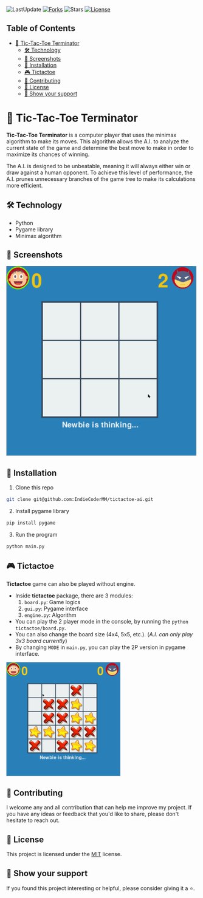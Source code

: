 ![LastUpdate](https://img.shields.io/github/last-commit/IndieCoderMM/tictactoe-ai)
[![Forks](https://img.shields.io/github/forks/IndieCoderMM/tictactoe-ai)](https://github.com/IndieCoderMM/tictactoe-ai/network/members)
![Stars](https://img.shields.io/github/stars/IndieCoderMM/tictactoe-ai)
[![License](https://img.shields.io/github/license/IndieCoderMM/tictactoe-ai.svg)](https://github.com/IndieCoderMM/tictactoe-ai/blob/master/LICENSE)

## Table of Contents

- [🤖 Tic-Tac-Toe Terminator](#-tic-tac-toe-terminator)
  - [🛠 Technology](#-technology)
  - [📸 Screenshots](#-screenshots)
  - [💾 Installation](#-installation)
  - [🎮 Tictactoe](#-tictactoe)
  - [🤝 Contributing](#-contributing)
  - [📜 License](#-license)
  - [💖 Show your support](#-show-your-support)

# 🤖 Tic-Tac-Toe Terminator

**Tic-Tac-Toe Terminator** is a computer player that uses the minimax algorithm to make its moves. This algorithm allows the A.I. to analyze the current state of the game and determine the best move to make in order to maximize its chances of winning.

The A.I. is designed to be unbeatable, meaning it will always either win or draw against a human opponent. To achieve this level of performance, the A.I. prunes unnecessary branches of the game tree to make its calculations more efficient.

## 🛠 Technology

- Python
- Pygame library
- Minimax algorithm

## 📸 Screenshots

<img src="./tictactoe_demo.gif" width="500" title="vs AI mode">

## 💾 Installation

1. Clone this repo

```sh
git clone git@github.com:IndieCoderMM/tictactoe-ai.git
```

2. Install pygame library

```sh
pip install pygame
```

3. Run the program

```sh
python main.py
```

## 🎮 Tictactoe

**Tictactoe** game can also be played without engine.

- Inside **tictactoe** package, there are 3 modules:
  1. `board.py`: Game logics
  2. `gui.py`: Pygame interface
  3. `engine.py`: Algorithm
- You can play the 2 player mode in the console, by running the `python tictactoe/board.py`.
- You can also change the board size (4x4, 5x5, etc.). (_A.I. can only play 3x3 board currently_)
- By changing `MODE` in `main.py`, you can play the 2P version in pygame interface.

<img src="./tictactoe_2p_demo.gif" width="300" title="2 Player Mode">

## 🤝 Contributing

I welcome any and all contribution that can help me improve my project. If you have any ideas or feedback that you'd like to share, please don't hesitate to reach out.

## 📜 License

This project is licensed under the [MIT](./LICENSE) license.

## 💖 Show your support

If you found this project interesting or helpful, please consider giving it a ⭐.
